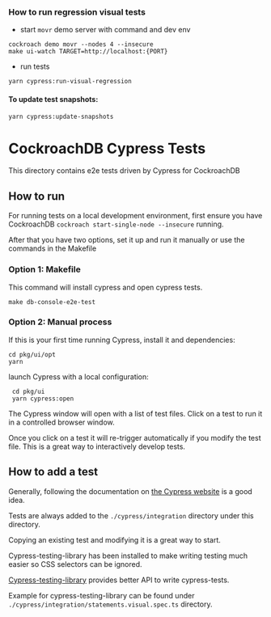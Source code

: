 ### How to run regression visual tests

- start `movr` demo server with command and dev env

```
cockroach demo movr --nodes 4 --insecure
make ui-watch TARGET=http://localhost:{PORT}
```

- run tests

```
yarn cypress:run-visual-regression
```

#### To update test snapshots:

```
yarn cypress:update-snapshots
```

# CockroachDB Cypress Tests

This directory contains e2e tests driven by Cypress for CockroachDB

## How to run

For running tests on a local development environment, first ensure you have CockroachDB `cockroach start-single-node --insecure` running.

After that you have two options, set it up and run it manually or use the commands in the Makefile

### Option 1: Makefile

This command will install cypress and open cypress tests.

```
make db-console-e2e-test
```

### Option 2: Manual process

If this is your first time running Cypress, install it and dependencies:

```
cd pkg/ui/opt
yarn
```

launch Cypress with a local configuration:

```
 cd pkg/ui
 yarn cypress:open
```

The Cypress window will open with a list of test files. Click on a test to run it in a controlled browser window.

Once you click on a test it will re-trigger automatically if you modify the test file. This is a great way to interactively develop tests.

## How to add a test

Generally, following the documentation on [the Cypress website](https://docs.cypress.io/api/api/table-of-contents.html) is a good idea.

Tests are always added to the `./cypress/integration` directory under this directory.

Copying an existing test and modifying it is a great way to start.

Cypress-testing-library has been installed to make writing testing much easier so CSS selectors can be ignored.

[Cypress-testing-library](https://testing-library.com/docs/cypress-testing-library/intro) provides better API to write cypress-tests.

Example for cypress-testing-library can be found under `./cypress/integration/statements.visual.spec.ts` directory.
